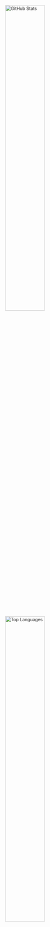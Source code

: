 <img src ="https://lakshay-github-readme-stats.vercel.app/api?username=shaah1d&show_icons=true&hide=prs,issues&count_private=true&include_all_commits=true&rank_icon=github&bg_color=0D1116&hide_border=true&text_color=FDFFF5&title_color=65E0BD&icon_color=65E0BD" alt="GitHub Stats" height="50%" width="auto">
<img src ="https://lakshay-github-readme-stats.vercel.app/api/top-langs/?username=shaah1d&size_weight=0.5&count_weight=1&layout=compact&bg_color=0D1116&hide_border=true&text_color=FDFFF5&title_color=65E0BD&icon_color=65E0BD" alt="Top Languages" height="50%" width="auto">
